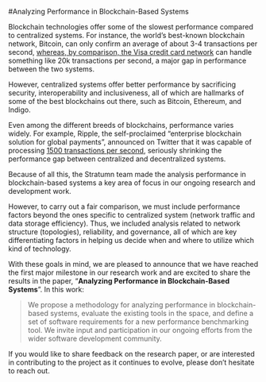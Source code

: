 #Analyzing Performance in Blockchain-Based Systems

Blockchain technologies offer some of the slowest performance compared to centralized systems. For instance, the world’s best-known blockchain network, Bitcoin, can only confirm an average of about 3-4 transactions per second, [whereas, by comparison, the Visa credit card network](http://www.altcointoday.com/bitcoin-ethereum-vs-visa-paypal-transactions-per-second/) can handle something like 20k transactions per second, a major gap in performance between the two systems.

However, centralized systems offer better performance by sacrificing security, interoperability and inclusiveness, all of which are hallmarks of some of the best blockchains out there, such as Bitcoin, Ethereum, and Indigo. 

Even among the different breeds of blockchains, performance varies widely. For example, Ripple, the self-proclaimed “enterprise blockchain solution for global payments”, announced on Twitter that it was capable of processing [1500 transactions per second](https://twitter.com/ripple/status/885665368345161728?lang=en), seriously shrinking the performance gap between centralized and decentralized systems.

Because of all this, the Stratumn team made the analysis performance in blockchain-based systems a key area of focus in our ongoing research and development work. 

However, to carry out a fair comparison, we must include performance factors beyond the ones specific to centralized system (network traffic and data storage efficiency). Thus, we included analysis related to network structure (topologies), reliability, and governance, all of which are key differentiating factors in helping us decide when and where to utilize which kind of technology.

With these goals in mind, we are pleased to announce that we have reached the first major milestone in our research work and are excited to share the results in the paper, “**Analyzing Performance in Blockchain-Based Systems**”. In this work:

> We propose a methodology for analyzing performance in blockchain-based systems, evaluate the existing tools in the space, and define a set of software requirements for a new performance benchmarking tool. We invite input and participation in our ongoing efforts from the wider software development community.

If you would like to share feedback on the research paper, or are interested in contributing to the project as it continues to evolve, please don’t hesitate to reach out.

